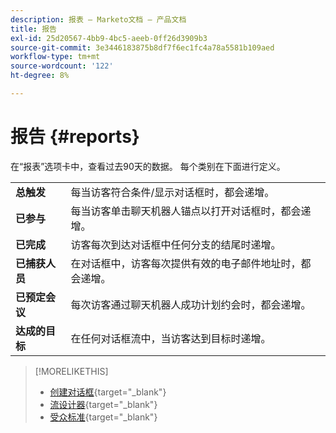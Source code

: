 ```yaml
---
description: 报表 — Marketo文档 — 产品文档
title: 报告
exl-id: 25d20567-4bb9-4bc5-aeeb-0ff26d3909b3
source-git-commit: 3e3446183875b8df7f6ec1fc4a78a5581b109aed
workflow-type: tm+mt
source-wordcount: '122'
ht-degree: 8%

---
```


# 报告 {#reports}

在“报表”选项卡中，查看过去90天的数据。 每个类别在下面进行定义。

<table>
 <tr>
  <td><strong>总触发</strong></td>
  <td>每当访客符合条件/显示对话框时，都会递增。
</td>
 </tr>
 <tr>
  <td><strong>已参与</strong></td>
  <td>每当访客单击聊天机器人锚点以打开对话框时，都会递增。</td>
 </tr>
 <tr>
  <td><strong>已完成</strong></td>
  <td>访客每次到达对话框中任何分支的结尾时递增。</td>
 </tr>
 <tr>
  <td><strong>已捕获人员</strong></td>
  <td>在对话框中，访客每次提供有效的电子邮件地址时，都会递增。</td>
 </tr>
 <tr>
  <td><strong>已预定会议</strong></td>
  <td>每次访客通过聊天机器人成功计划约会时，都会递增。</td>
 </tr>
 <tr>
  <td><strong>达成的目标</strong></td>
  <td>在任何对话框流中，当访客达到目标时递增。</td>
 </tr>
</table>

>[!MORELIKETHIS]
>
>* [创建对话框](/help/marketo/product-docs/demand-generation/dynamic-chat/dialogues/create-a-dialogue.md){target=&quot;_blank&quot;}
>* [流设计器](/help/marketo/product-docs/demand-generation/dynamic-chat/dialogues/stream-designer.md){target=&quot;_blank&quot;}
>* [受众标准](/help/marketo/product-docs/demand-generation/dynamic-chat/dialogues/audience-criteria.md){target=&quot;_blank&quot;}

